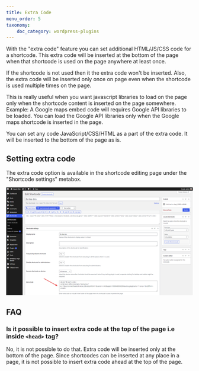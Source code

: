 ```yaml
---
title: Extra Code
menu_order: 5
taxonomy:
    doc_category: wordpress-plugins
---
```


With the "extra code" feature you can set additional HTML/JS/CSS code for a shortcode. This extra code will be inserted at the bottom of the page when that shortcode is used on the page anywhere at least once.

If the shortcode is not used then it the extra code won't be inserted. Also, the extra code will be inserted only once on page even when the shortcode is used multiple times on the page.

This is really useful when you want javascript libraries to load on the page only when the shortcode content is inserted on the page somewhere. Example: A Google maps embed code will requires Google API libraries to be loaded. You can load the Google API libraries only when the Google maps shortcode is inserted in the page.

You can set any code JavaScript/CSS/HTML as a part of the extra code. It will be inserted to the bottom of the page as is.

## Setting extra code

The extra code option is available in the shortcode editing page under the "Shortcode settings" metabox.

![Setting extra code in Shortcoder PRO](/_images/scp-extra-code.png)

## FAQ

### Is it possible to insert extra code at the top of the page i.e inside `<head>` tag?

No, it is not possible to do that. Extra code will be inserted only at the bottom of the page. Since shortcodes can be inserted at any place in a page, it is not possible to insert extra code ahead at the top of the page.
